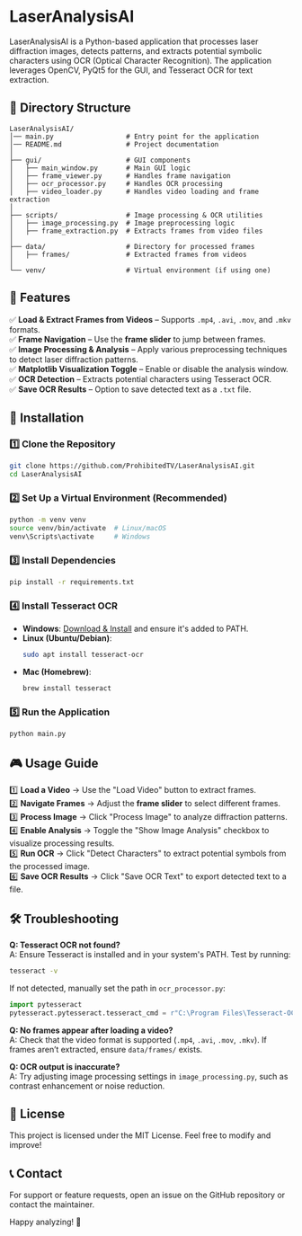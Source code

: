 # LaserAnalysisAI

LaserAnalysisAI is a Python-based application that processes laser diffraction images, detects patterns, and extracts potential symbolic characters using OCR (Optical Character Recognition). The application leverages OpenCV, PyQt5 for the GUI, and Tesseract OCR for text extraction.

## 📂 Directory Structure
```
LaserAnalysisAI/
│── main.py                  # Entry point for the application
│── README.md                # Project documentation
│
├── gui/                     # GUI components
│   ├── main_window.py       # Main GUI logic
│   ├── frame_viewer.py      # Handles frame navigation
│   ├── ocr_processor.py     # Handles OCR processing
│   ├── video_loader.py      # Handles video loading and frame extraction
│
├── scripts/                 # Image processing & OCR utilities
│   ├── image_processing.py  # Image preprocessing logic
│   ├── frame_extraction.py  # Extracts frames from video files
│
├── data/                    # Directory for processed frames
│   ├── frames/              # Extracted frames from videos
│
└── venv/                    # Virtual environment (if using one)
```

## 🚀 Features
✅ **Load & Extract Frames from Videos** – Supports `.mp4`, `.avi`, `.mov`, and `.mkv` formats.  
✅ **Frame Navigation** – Use the **frame slider** to jump between frames.  
✅ **Image Processing & Analysis** – Apply various preprocessing techniques to detect laser diffraction patterns.  
✅ **Matplotlib Visualization Toggle** – Enable or disable the analysis window.  
✅ **OCR Detection** – Extracts potential characters using Tesseract OCR.  
✅ **Save OCR Results** – Option to save detected text as a `.txt` file.  

## 🔧 Installation
### **1️⃣ Clone the Repository**
```sh
git clone https://github.com/ProhibitedTV/LaserAnalysisAI.git
cd LaserAnalysisAI
```

### **2️⃣ Set Up a Virtual Environment (Recommended)**
```sh
python -m venv venv
source venv/bin/activate  # Linux/macOS
venv\Scripts\activate     # Windows
```

### **3️⃣ Install Dependencies**
```sh
pip install -r requirements.txt
```

### **4️⃣ Install Tesseract OCR**
- **Windows**: [Download & Install](https://github.com/UB-Mannheim/tesseract/wiki) and ensure it's added to PATH.
- **Linux (Ubuntu/Debian)**:
  ```sh
  sudo apt install tesseract-ocr
  ```
- **Mac (Homebrew)**:
  ```sh
  brew install tesseract
  ```

### **5️⃣ Run the Application**
```sh
python main.py
```

## 🎮 Usage Guide
1️⃣ **Load a Video** → Use the "Load Video" button to extract frames.  
2️⃣ **Navigate Frames** → Adjust the **frame slider** to select different frames.  
3️⃣ **Process Image** → Click "Process Image" to analyze diffraction patterns.  
4️⃣ **Enable Analysis** → Toggle the "Show Image Analysis" checkbox to visualize processing results.  
5️⃣ **Run OCR** → Click "Detect Characters" to extract potential symbols from the processed image.  
6️⃣ **Save OCR Results** → Click "Save OCR Text" to export detected text to a file.  

## 🛠️ Troubleshooting
**Q: Tesseract OCR not found?**  
A: Ensure Tesseract is installed and in your system's PATH. Test by running:
```sh
tesseract -v
```
If not detected, manually set the path in `ocr_processor.py`:
```python
import pytesseract
pytesseract.pytesseract.tesseract_cmd = r"C:\Program Files\Tesseract-OCR\tesseract.exe"
```

**Q: No frames appear after loading a video?**  
A: Check that the video format is supported (`.mp4`, `.avi`, `.mov`, `.mkv`). If frames aren’t extracted, ensure `data/frames/` exists.

**Q: OCR output is inaccurate?**  
A: Try adjusting image processing settings in `image_processing.py`, such as contrast enhancement or noise reduction.

## 📜 License
This project is licensed under the MIT License. Feel free to modify and improve!

## 📞 Contact
For support or feature requests, open an issue on the GitHub repository or contact the maintainer.

Happy analyzing! 🎉